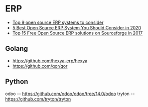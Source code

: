 # ERP

* [Top 9 open source ERP systems to consider](https://opensource.com/tools/enterprise-resource-planning)
* [5 Best Open Source ERP System You Should Consider in 2020](https://wedevs.com/blog/289806/best-open-source-erp-system)
* [Top 15 Free Open Source ERP solutions on Sourceforge in 2017](https://medium.com/@chavdarov/top-15-free-open-source-erp-solutions-on-sourceforge-in-2017-211376772fde)

## Golang

* https://github.com/hexya-erp/hexya
* https://github.com/qor/qor


## Python

odoo -- https://github.com/odoo/odoo/tree/14.0/odoo
tryton -- https://github.com/tryton/tryton